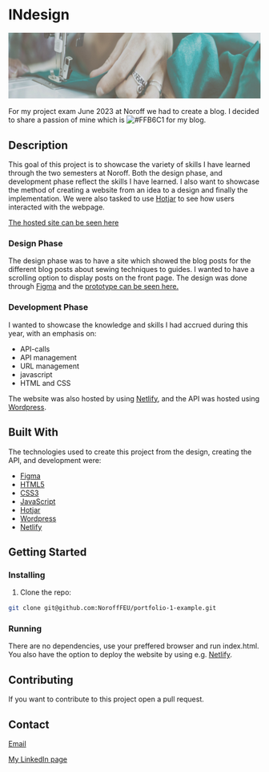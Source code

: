 # INdesign

![image](images/header-blog.jpg)

For my project exam June 2023 at Noroff we had to create a blog. I decided to share a passion of mine which is ![#FFB6C1](Sewing) for my blog.

## Description

This goal of this project is to showcase the variety of skills I have learned through the two semesters at Noroff. Both the design phase, and development phase reflect the skills I have learned. I also want to showcase the method of creating a website from an idea to a design and finally the implementation. We were also tasked to use [Hotjar](https://hotjar.com/) to see how users interacted with the webpage.

[The hosted site can be seen here](https://adorable-mandazi-35b33b.netlify.app/)

### Design Phase

The design phase was to have a site which showed the blog posts for the different blog posts about sewing techniques to guides. I wanted to have a scrolling option to display posts on the front page. The design was done through [Figma](https://figma.com/) and the [prototype can be seen here.](https://www.figma.com/file/UiLwolCL6oNp8SNQaUpoze/PE?type=design&node-id=0%3A1&t=7w7bdxh0ZKSOpKgG-1)

### Development Phase

I wanted to showcase the knowledge and skills I had accrued during this year, with an emphasis on:

- API-calls
- API management
- URL management
- javascript
- HTML and CSS

The website was also hosted by using [Netlify](https://netlify.com/), and the API was hosted using [Wordpress](https://wordpress.com/).

## Built With

The technologies used to create this project from the design, creating the API, and development were:

- [Figma](https://figma.com/)
- [HTML5](https://www.w3.org/TR/2011/WD-html5-20110405/)
- [CSS3](https://www.tutorialspoint.com/css/css3_tutorial.htm)
- [JavaScript](https://devdocs.io/javascript/)
- [Hotjar](https://hotjar.com/)
- [Wordpress](https://wordpress.com/)
- [Netlify](https://netlify.com/)

## Getting Started

### Installing

1. Clone the repo:

```bash
git clone git@github.com:NoroffFEU/portfolio-1-example.git
```

### Running

There are no dependencies, use your preffered browser and run index.html. You also have the option to deploy the website by using e.g. [Netlify](https://netlify.com/).

## Contributing

If you want to contribute to this project open a pull request.

## Contact

[Email](ida_nguyen@outlook.com)

[My LinkedIn page](https://www.linkedin.com/in/ida-nguyen-441709187)
